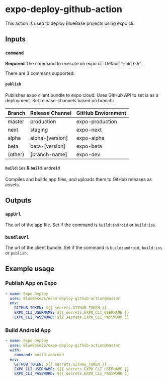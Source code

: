 # expo-deploy-github-action

This action is used to deploy BlueBase projects using expo cli.

## Inputs

### `command`

**Required** The command to execute on expo cli. Default `"publish"`.

There are 3 commans supported:

#### `publish`

Publishes expo client bundle to expo cloud. Uses GitHub API to set is as a deployment. Set release-channels based on branch:

| Branch  | Release Channel | GitHub Enviornment |
| ------- | --------------- | ------------------ |
| master  | production      | expo-production    |
| next    | staging         | expo-next          |
| alpha   | alpha-[version] | expo-alpha         |
| beta    | beta-[version]  | expo-beta          |
| (other) | [branch-name]   | expo-dev           |

#### `build:ios` & `build:android`

Compiles and builds app files, and uploads them to GitHub releases as assets.

## Outputs

### `appUrl`

The url of the app file. Set if the command is `build:android` or `build:ios`.

### `bundleUrl`

The url of the client bundle. Set if the command is `build:android`, `build:ios` or `publish`.

## Example usage

### Publish App on Expo

```yml
- name: Expo Deploy
  uses: BlueBaseJS/expo-deploy-github-action@master
  env:
    GITHUB_TOKEN: ${{ secrets.GITHUB_TOKEN }}
    EXPO_CLI_USERNAME: ${{ secrets.EXPO_CLI_USERNAME }}
    EXPO_CLI_PASSWORD: ${{ secrets.EXPO_CLI_PASSWORD }}
```

### Build Android App

```yml
- name: Expo Deploy
  uses: BlueBaseJS/expo-deploy-github-action@master
  with:
    command: build:android
  env:
    GITHUB_TOKEN: ${{ secrets.GITHUB_TOKEN }}
    EXPO_CLI_USERNAME: ${{ secrets.EXPO_CLI_USERNAME }}
    EXPO_CLI_PASSWORD: ${{ secrets.EXPO_CLI_PASSWORD }}
```
